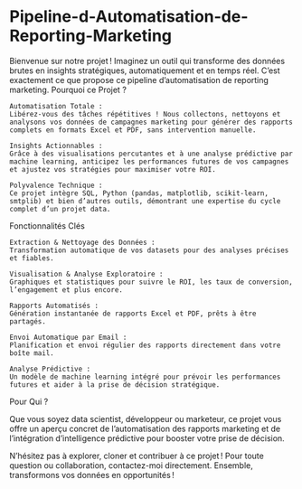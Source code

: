 # Pipeline-d-Automatisation-de-Reporting-Marketing

Bienvenue sur notre projet !
Imaginez un outil qui transforme des données brutes en insights stratégiques, automatiquement et en temps réel. C’est exactement ce que propose ce pipeline d’automatisation de reporting marketing.
Pourquoi ce Projet ?

    Automatisation Totale :
    Libérez-vous des tâches répétitives ! Nous collectons, nettoyons et analysons vos données de campagnes marketing pour générer des rapports complets en formats Excel et PDF, sans intervention manuelle.

    Insights Actionnables :
    Grâce à des visualisations percutantes et à une analyse prédictive par machine learning, anticipez les performances futures de vos campagnes et ajustez vos stratégies pour maximiser votre ROI.

    Polyvalence Technique :
    Ce projet intègre SQL, Python (pandas, matplotlib, scikit-learn, smtplib) et bien d’autres outils, démontrant une expertise du cycle complet d’un projet data.

Fonctionnalités Clés

    Extraction & Nettoyage des Données :
    Transformation automatique de vos datasets pour des analyses précises et fiables.

    Visualisation & Analyse Exploratoire :
    Graphiques et statistiques pour suivre le ROI, les taux de conversion, l’engagement et plus encore.

    Rapports Automatisés :
    Génération instantanée de rapports Excel et PDF, prêts à être partagés.

    Envoi Automatique par Email :
    Planification et envoi régulier des rapports directement dans votre boîte mail.

    Analyse Prédictive :
    Un modèle de machine learning intégré pour prévoir les performances futures et aider à la prise de décision stratégique.

Pour Qui ?

Que vous soyez data scientist, développeur ou marketeur, ce projet vous offre un aperçu concret de l’automatisation des rapports marketing et de l’intégration d’intelligence prédictive pour booster votre prise de décision.

N’hésitez pas à explorer, cloner et contribuer à ce projet !
Pour toute question ou collaboration, contactez-moi directement.
Ensemble, transformons vos données en opportunités !
